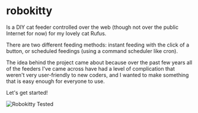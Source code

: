 # robokitty
Is a DIY cat feeder controlled over the web (though not over
the public Internet for now) for my lovely cat Rufus.

There are two different feeding methods: instant feeding with the click of a button, or scheduled feedings (using a command scheduler like cron).

The idea behind the project came about because over the past few years all of the feeders I've came across have had a level of complication that weren't very user-friendly to new coders, and I wanted to make something that is easy enough for everyone to use.

Let's get started!

![Robokitty Tested](tested-approved.png)